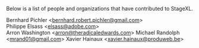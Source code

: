 Below is a list of people and organizations that have contributed to StageXL.

Bernhard Pichler \<bernhard.robert.pichler@gmail.com\>  
Philippe Elsass \<elsass@adobe.com\>  
Arron Washington \<arron@theradicaledwards.com\>
Michael Randolph \<mrand01@gmail.com\>
Xavier Hainaux \<xavier.hainaux@produweb.be\>
